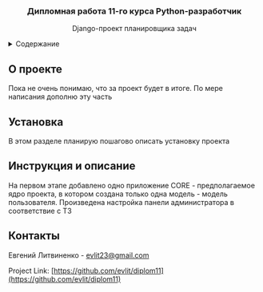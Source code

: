 <h3 align="center">Дипломная работа 11-го курса Python-разработчик</h3>

  <p align="center">
    Django-проект планировщика задач
    </p>



<!-- TABLE OF CONTENTS -->
<details>
  <summary>Содержание</summary>
  <ol>
    <li>
      <a href="#о-проекте">О проекте</a>
    </li>
     <li><a href="#установка">Установка</a></li>
     <li><a href="#инструкция-и-описание">Инструкция и описание</a></li>
    <li><a href="#контакты">Контакты</a></li>
</ol>
</details>



<!-- ABOUT THE PROJECT -->
## О проекте

Пока не очень понимаю, что за проект будет в итоге. По мере написания дополню эту часть


## Установка

В этом разделе планирую пошагово описать установку проекта



<!-- USAGE EXAMPLES -->
## Инструкция и описание

На первом этапе добавлено одно приложение CORE - предполагаемое ядро проекта, в котором создана только одна модель - модель пользователя.
Произведена настройка панели администратора в соответствие с ТЗ

<!-- CONTACT -->
## Контакты

Евгений Литвиненко - evlit23@gmail.com

Project Link: [https://github.com/evlit/diplom11](https://github.com/evlit/diplom11)



